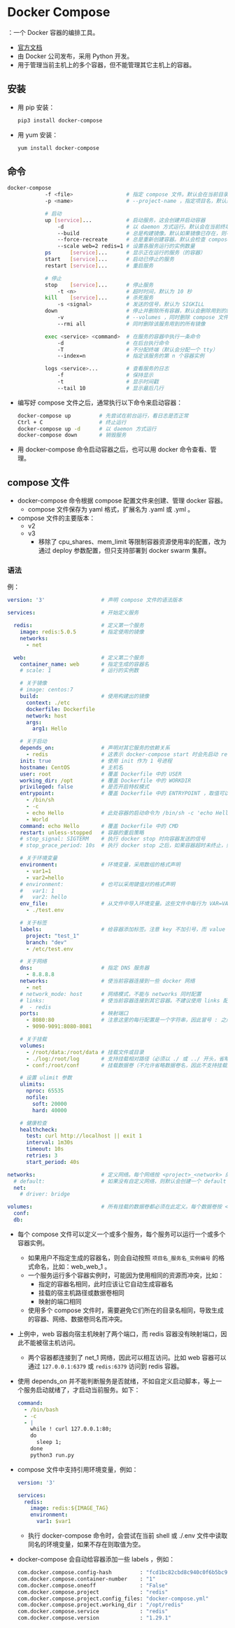 # Docker Compose

：一个 Docker 容器的编排工具。
- [官方文档](https://docs.docker.com/compose/compose-file/)
- 由 Docker 公司发布，采用 Python 开发。
- 用于管理当前主机上的多个容器，但不能管理其它主机上的容器。

## 安装

- 用 pip 安装：
  ```sh
  pip3 install docker-compose
  ```

- 用 yum 安装：
  ```sh
  yum install docker-compose
  ```

## 命令

```sh
docker-compose
            -f <file>                 # 指定 compose 文件。默认会在当前目录及祖父目录中寻找 docker-compose.yml 文件
            -p <name>                 # --project-name ，指定项目名，默认采用 compose 文件所在的目录名

            # 启动
            up [service]...           # 启动服务，这会创建并启动容器
                -d                    # 以 daemon 方式运行。默认会在当前终端的前台运行
                --build               # 总是构建镜像。默认如果镜像已存在，则不会构建
                --force-recreate      # 总是重新创建容器。默认会检查 compose 文件，如果配置变化则删除容器再重新创建
                --scale web=2 redis=1 # 设置各服务运行的实例数量
            ps      [service]...      # 显示正在运行的服务（的容器）
            start   [service]...      # 启动已停止的服务
            restart [service]...      # 重启服务

            # 停止
            stop    [service]...      # 停止服务
                -t <n>                # 超时时间，默认为 10 秒
            kill    [service]...      # 杀死服务
                -s <signal>           # 发送的信号，默认为 SIGKILL
            down                      # 停止并删除所有容器，默认会删除用到的网络
                -v                    # --volumes ，同时删除 compose 文件中定义的 volumes 以及用到的匿名 volumes
                --rmi all             # 同时删除该服务用到的所有镜像

            exec <service> <command>  # 在服务的容器中执行一条命令
                -d                    # 在后台执行命令
                -T                    # 不分配终端（默认会分配一个 tty）
                --index=n             # 指定该服务的第 n 个容器实例

            logs <service>...         # 查看服务的日志
                -f                    # 保持显示
                -t                    # 显示时间戳
                --tail 10             # 显示最后几行
```
- 编写好 compose 文件之后，通常执行以下命令来启动容器：
  ```sh
  docker-compose up         # 先尝试在前台运行，看日志是否正常
  Ctrl + C                  # 终止运行
  docker-compose up -d      # 以 daemon 方式运行
  docker-compose down       # 销毁服务
  ```
- 用 docker-compose 命令启动容器之后，也可以用 docker 命令查看、管理。

## compose 文件

- docker-compose 命令根据 compose 配置文件来创建、管理 docker 容器。
  - compose 文件保存为 yaml 格式，扩展名为 .yaml 或 .yml 。
- compose 文件的主要版本：
  - v2
  - v3
    - 移除了 cpu_shares、mem_limit 等限制容器资源使用率的配置，改为通过 deploy 参数配置，但只支持部署到 docker swarm 集群。

### 语法

例：
```yml
version: '3'                  # 声明 compose 文件的语法版本

services:                     # 开始定义服务

  redis:                      # 定义第一个服务
    image: redis:5.0.5        # 指定使用的镜像
    networks:
      - net

  web:                        # 定义第二个服务
    container_name: web       # 指定生成的容器名
    # scale: 1                # 运行的实例数

    # 关于镜像
    # image: centos:7
    build:                    # 使用构建出的镜像
      context: ./etc
      dockerfile: Dockerfile
      network: host
      args:
        arg1: Hello

    # 关于启动
    depends_on:               # 声明对其它服务的依赖关系
      - redis                 # 这表示 docker-compose start 时会先启动 redis 服务，再启动 web 服务。docker-compose stop 时顺序相反，而 docker-compose restart 时不控制顺序
    init: true                # 使用 init 作为 1 号进程
    hostname: CentOS          # 主机名
    user: root                # 覆盖 Dockerfile 中的 USER
    working_dir: /opt         # 覆盖 Dockerfile 中的 WORKDIR
    privileged: false         # 是否开启特权模式
    entrypoint:               # 覆盖 Dockerfile 中的 ENTRYPOINT ，取值可以为字符串类型或列表类型
      - /bin/sh
      - -c
      - echo Hello            # 此处容器的启动命令为 /bin/sh -c 'echo Hello' World ，实际上只会执行 echo Hello
      - World
    command: echo Hello       # 覆盖 Dockerfile 中的 CMD
    restart: unless-stopped   # 容器的重启策略
    # stop_signal: SIGTERM    # 执行 docker stop 时向容器发送的信号
    # stop_grace_period: 10s  # 执行 docker stop 之后，如果容器超时未终止，则发送 SIGKILL 信号强制杀死

    # 关于环境变量
    environment:              # 环境变量，采用数组的格式声明
      - var1=1
      - var2=hello
    # environment:            # 也可以采用键值对的格式声明
    #   var1: 1
    #   var2: hello
    env_file:                 # 从文件中导入环境变量。这些文件中每行为 VAR=VALUE 的格式，用 # 声明单行注释
      - ./test.env

    # 关于标签
    labels:                   # 给容器添加标签。注意 key 不加引号，而 value 必须加引号
      project: "test_1"
      branch: "dev"
      - /etc/test.env

    # 关于网络
    dns:                      # 指定 DNS 服务器
      - 8.8.8.8
    networks:                 # 使当前容器连接到一些 docker 网络
      - net
    # network_mode: host      # 网络模式，不能与 networks 同时配置
    # links:                  # 使当前容器连接到其它容器。不建议使用 links 配置，而应该使用 networks 配置
    #  - redis
    ports:                    # 映射端口
      - 8080:80               # 注意这里的每行配置是一个字符串，因此冒号 : 之后不能加空格
      - 9090-9091:8080-8081

    # 关于挂载
    volumes:
      - /root/data:/root/data # 挂载文件或目录
      - ./log:/root/log       # 支持挂载相对路径（必须以 ./ 或 ../ 开头，省略的话则会视作数据卷的名称）
      - conf:/root/conf       # 挂载数据卷（不允许省略数据卷名，因此不支持挂载匿名卷）

    # 设置 ulimit 参数
    ulimits:
      nproc: 65535
      nofile:
        soft: 20000
        hard: 40000

    # 健康检查
    healthcheck:
      test: curl http://localhost || exit 1
      interval: 1m30s
      timeout: 10s
      retries: 3
      start_period: 40s

networks:                     # 定义网络。每个网络按 <project>_<network> 的格式命名
  # default:                  # 如果没有自定义网络，则默认会创建一个 default 网络，让上述所有服务的容器连接到它，但不会接入初始的 bridge 网络
  net:
    # driver: bridge

volumes:                      # 所有挂载的数据卷都必须在此定义。每个数据卷按 <project>_<volume> 的格式命名
  conf:
  db:
```
- 每个 compose 文件可以定义一个或多个服务，每个服务可以运行一个或多个容器实例。
  - 如果用户不指定生成的容器名，则会自动按照 `项目名_服务名_实例编号` 的格式命名，比如：web_web_1 。
  - 一个服务运行多个容器实例时，可能因为使用相同的资源而冲突，比如：
    - 指定的容器名相同，此时应该让它自动生成容器名
    - 挂载的宿主机路径或数据卷相同
    - 映射的端口相同
  - 使用多个 compose 文件时，需要避免它们所在的目录名相同，导致生成的容器、网络、数据卷同名而冲突。
- 上例中，web 容器向宿主机映射了两个端口，而 redis 容器没有映射端口，因此不能被宿主机访问。
  - 两个容器都连接到了 net_1 网络，因此可以相互访问。比如 web 容器可以通过 `127.0.0.1:6379` 或 `redis:6379` 访问到 redis 容器。
- 使用 depends_on 并不能判断服务是否就绪，不如自定义启动脚本，等上一个服务启动就绪了，才启动当前服务。如下：
  ```yml
  command:
    - /bin/bash
    - -c
    - |
      while ! curl 127.0.0.1:80;
      do
        sleep 1;
      done
      python3 run.py
  ```
- compose 文件中支持引用环境变量，例如：
  ```yml
  version: '3'

  services:
    redis:
      image: redis:${IMAGE_TAG}
      environment:
        var1: $var1
  ```
  - 执行 docker-compose 命令时，会尝试在当前 shell 或 ./.env 文件中读取同名的环境变量，如果不存在则取值为空。

- docker-compose 会自动给容器添加一些 labels ，例如：
  ```sh
  com.docker.compose.config-hash         : "fcd1bc82cbd8c940c0f6b5bc9c053914332bc3a8a2f4d51b46924feb0e7c05b7"
  com.docker.compose.container-number    : "1"
  com.docker.compose.oneoff              : "False"
  com.docker.compose.project             : "redis"
  com.docker.compose.project.config_files: "docker-compose.yml"
  com.docker.compose.project.working_dir : "/opt/redis"
  com.docker.compose.service             : "redis"
  com.docker.compose.version             : "1.29.1"
  ```
